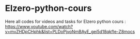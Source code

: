 # Elzero-python-cours
Here all codes for videos and tasks for Elzero python cours :
https://www.youtube.com/watch?v=mvZHDpCHphk&list=PLDoPjvoNmBAyE_gei5d18qkfIe-Z8mocs

